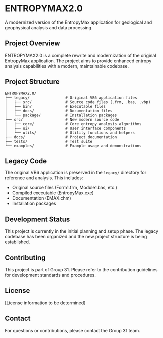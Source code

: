 # ENTROPYMAX2.0

A modernized version of the EntropyMax application for geological and geophysical analysis and data processing.

## Project Overview

ENTROPYMAX2.0 is a complete rewrite and modernization of the original EntropyMax application. The project aims to provide enhanced entropy analysis capabilities with a modern, maintainable codebase.

## Project Structure

```
ENTROPYMAX2.0/
├── legacy/                # Original VB6 application files
│   ├── src/               # Source code files (.frm, .bas, .vbp)
│   ├── bin/               # Executable files
│   ├── docs/              # Documentation files
│   └── package/           # Installation packages
├── src/                   # New modern source code
│   ├── core/              # Core entropy analysis algorithms
│   ├── ui/                # User interface components
│   └── utils/             # Utility functions and helpers
├── docs/                  # Project documentation
├── tests/                 # Test suite
└── examples/              # Example usage and demonstrations
```

## Legacy Code

The original VB6 application is preserved in the `legacy/` directory for reference and analysis. This includes:
- Original source files (Form1.frm, Module1.bas, etc.)
- Compiled executable (EntropyMax.exe)
- Documentation (EMAX.chm)
- Installation packages

## Development Status

This project is currently in the initial planning and setup phase. The legacy codebase has been organized and the new project structure is being established.

## Contributing

This project is part of Group 31. Please refer to the contribution guidelines for development standards and procedures.

## License

[License information to be determined]

## Contact

For questions or contributions, please contact the Group 31 team.
